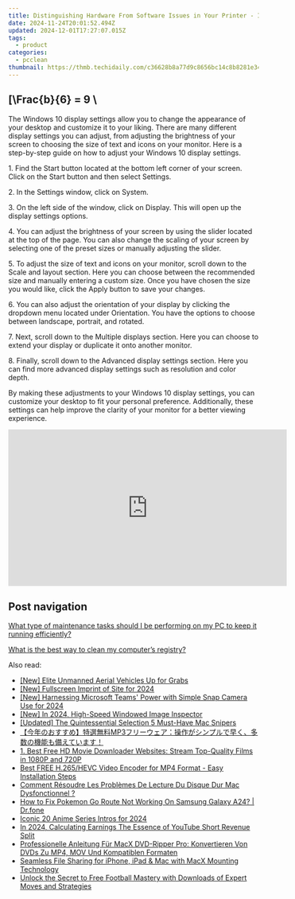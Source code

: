 ```yaml
---
title: Distinguishing Hardware From Software Issues in Your Printer - Insights by YL Computing
date: 2024-11-24T20:01:52.494Z
updated: 2024-12-01T17:27:07.015Z
tags:
  - product
categories:
  - pcclean
thumbnail: https://thmb.techidaily.com/c36628b8a77d9c8656bc14c8b8281e34c21620e4322ca2c6d47a165e3e9293b6.png
---
```


## \[\Frac{b}{6} = 9 \

The Windows 10 display settings allow you to change the appearance of your desktop and customize it to your liking. There are many different display settings you can adjust, from adjusting the brightness of your screen to choosing the size of text and icons on your monitor. Here is a step-by-step guide on how to adjust your Windows 10 display settings. 

1\. Find the Start button located at the bottom left corner of your screen. Click on the Start button and then select Settings.

2\. In the Settings window, click on System.

3\. On the left side of the window, click on Display. This will open up the display settings options. 

4\. You can adjust the brightness of your screen by using the slider located at the top of the page. You can also change the scaling of your screen by selecting one of the preset sizes or manually adjusting the slider.

5\. To adjust the size of text and icons on your monitor, scroll down to the Scale and layout section. Here you can choose between the recommended size and manually entering a custom size. Once you have chosen the size you would like, click the Apply button to save your changes.

6\. You can also adjust the orientation of your display by clicking the dropdown menu located under Orientation. You have the options to choose between landscape, portrait, and rotated.

7\. Next, scroll down to the Multiple displays section. Here you can choose to extend your display or duplicate it onto another monitor.

8\. Finally, scroll down to the Advanced display settings section. Here you can find more advanced display settings such as resolution and color depth. 

By making these adjustments to your Windows 10 display settings, you can customize your desktop to fit your personal preference. Additionally, these settings can help improve the clarity of your monitor for a better viewing experience.

<!-- affiliate ads begin -->
<iframe width="560" height="315" src="https://www.youtube.com/embed/LBCobAYzzcc?si=J3eSTQ3AdyxWAjGo" title="YouTube video player" frameborder="0" allow="accelerometer; autoplay; clipboard-write; encrypted-media; gyroscope; picture-in-picture; web-share" referrerpolicy="strict-origin-when-cross-origin" allowfullscreen></iframe>
<!-- affiliate ads end -->

## Post navigation

[What type of maintenance tasks should I be performing on my PC to keep it running efficiently?](https://tools.techidaily.com/pcclean/products/)

[What is the best way to clean my computer’s registry?](https://tools.techidaily.com/pcclean/products/)

<ins class="adsbygoogle"
     style="display:block"
     data-ad-format="autorelaxed"
     data-ad-client="ca-pub-7571918770474297"
     data-ad-slot="1223367746"></ins>

<ins class="adsbygoogle"
     style="display:block"
     data-ad-client="ca-pub-7571918770474297"
     data-ad-slot="8358498916"
     data-ad-format="auto"
     data-full-width-responsive="true"></ins>

<span class="atpl-alsoreadstyle">Also read:</span>
<div><ul>
<li><a href="https://fox-helps.techidaily.com/new-elite-unmanned-aerial-vehicles-up-for-grabs/"><u>[New] Elite Unmanned Aerial Vehicles Up for Grabs</u></a></li>
<li><a href="https://screen-capture.techidaily.com/new-fullscreen-imprint-of-site-for-2024/"><u>[New] Fullscreen Imprint of Site for 2024</u></a></li>
<li><a href="https://snapchat-videos.techidaily.com/new-harnessing-microsoft-teams-power-with-simple-snap-camera-use-for-2024/"><u>[New] Harnessing Microsoft Teams' Power with Simple Snap Camera Use for 2024</u></a></li>
<li><a href="https://article-files.techidaily.com/new-in-2024-high-speed-windowed-image-inspector/"><u>[New] In 2024, High-Speed Windowed Image Inspector</u></a></li>
<li><a href="https://screen-mirroring-recording.techidaily.com/updated-the-quintessential-selection-5-must-have-mac-snipers/"><u>[Updated] The Quintessential Selection 5 Must-Have Mac Snipers</u></a></li>
<li><a href="https://discover-alternatives.techidaily.com/mp3/"><u>【今年のおすすめ】特選無料MP3フリーウェア：操作がシンプルで早く、多数の機能も備えています！</u></a></li>
<li><a href="https://discover-alternatives.techidaily.com/1-best-free-hd-movie-downloader-websites-stream-top-quality-films-in-1080p-and-720p/"><u>1. Best Free HD Movie Downloader Websites: Stream Top-Quality Films in 1080P and 720P</u></a></li>
<li><a href="https://discover-alternatives.techidaily.com/best-free-h265hevc-video-encoder-for-mp4-format-easy-installation-steps/"><u>Best FREE H.265/HEVC Video Encoder for MP4 Format - Easy Installation Steps</u></a></li>
<li><a href="https://discover-alternatives.techidaily.com/comment-resoudre-les-problemes-de-lecture-du-disque-dur-mac-dysfonctionnel/"><u>Comment Résoudre Les Problèmes De Lecture Du Disque Dur Mac Dysfonctionnel ?</u></a></li>
<li><a href="https://change-location.techidaily.com/how-to-fix-pokemon-go-route-not-working-on-samsung-galaxy-a24-drfone-by-drfone-virtual-android/"><u>How to Fix Pokemon Go Route Not Working On Samsung Galaxy A24? | Dr.fone</u></a></li>
<li><a href="https://some-knowledge.techidaily.com/iconic-20-anime-series-intros-for-2024/"><u>Iconic 20 Anime Series Intros for 2024</u></a></li>
<li><a href="https://youtube-data.techidaily.com/24-calculating-earnings-the-essence-of-youtube-short-revenue-split/"><u>In 2024, Calculating Earnings The Essence of YouTube Short Revenue Split</u></a></li>
<li><a href="https://discover-alternatives.techidaily.com/professionelle-anleitung-fur-macx-dvd-ripper-pro-konvertieren-von-dvds-zu-mp4-mov-und-kompatiblen-formaten/"><u>Professionelle Anleitung Für MacX DVD-Ripper Pro: Konvertieren Von DVDs Zu MP4, MOV Und Kompatiblen Formaten</u></a></li>
<li><a href="https://discover-alternatives.techidaily.com/seamless-file-sharing-for-iphone-ipad-and-mac-with-macx-mounting-technology/"><u>Seamless File Sharing for iPhone, iPad & Mac with MacX Mounting Technology</u></a></li>
<li><a href="https://discover-alternatives.techidaily.com/unlock-the-secret-to-free-football-mastery-with-downloads-of-expert-moves-and-strategies/"><u>Unlock the Secret to Free Football Mastery with Downloads of Expert Moves and Strategies</u></a></li>
</ul></div>

